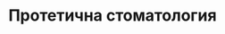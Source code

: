 ---
layout: category
rel: /portfolio/prosthodontics
category: prosthodontics
title: Протетична стоматология
description: Тук ще откриете информция за коронки, мостове и всичко около тях.
order: 7
---